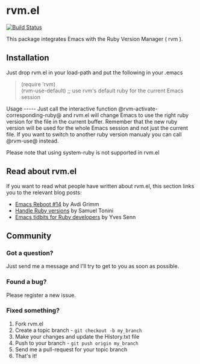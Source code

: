 rvm.el
======

[![Build Status](https://secure.travis-ci.org/senny/rvm.el.png?branch=master)](https://travis-ci.org/senny/rvm.el)

This package integrates Emacs with the Ruby Version Manager ( rvm ).

Installation
------------

Just drop rvm.el in your load-path and put the following in your .emacs
  <blockquote>
        (require 'rvm)<br/>
(rvm-use-default) ;; use rvm's default ruby for the current Emacs session
    </blockquote>
Usage
-----
Just call the interactive function @rvm-activate-corresponding-ruby@ and rvm.el will change Emacs to use the right ruby version for the file in the current buffer. Remember that the new ruby version will be used for the whole Emacs session and not just the current file. If you want to switch to another ruby version manualy you can call @rvm-use@ instead.

Please note that using system-ruby is not supported in rvm.el

Read about rvm.el
-----------------
If you want to read what people have written about rvm.el, this section links you to the relevant blog posts:

* [Emacs Reboot #14](http://devblog.avdi.org/2011/10/11/rvm-el-and-inf-ruby-emacs-reboot-14/) by Avdi Grimm
* [Handle Ruby versions](http://emacsrookie.com/2011/10/01/handle-ruby-versions/) by Samuel Tonini
* [Emacs tidbits for Ruby developers](http://blog.senny.ch/blog/2012/10/06/emacs-tidbits-for-ruby-developers/) by Yves Senn

Community
---------
### Got a question?

Just send me a message and I'll try to get to you as soon as possible.

### Found a bug?

Please register a new issue.

### Fixed something?

1. Fork rvm.el
2. Create a topic branch - `git checkout -b my_branch`
3. Make your changes and update the History.txt file
4. Push to your branch - `git push origin my_branch`
5. Send me a pull-request for your topic branch
6. That's it!
